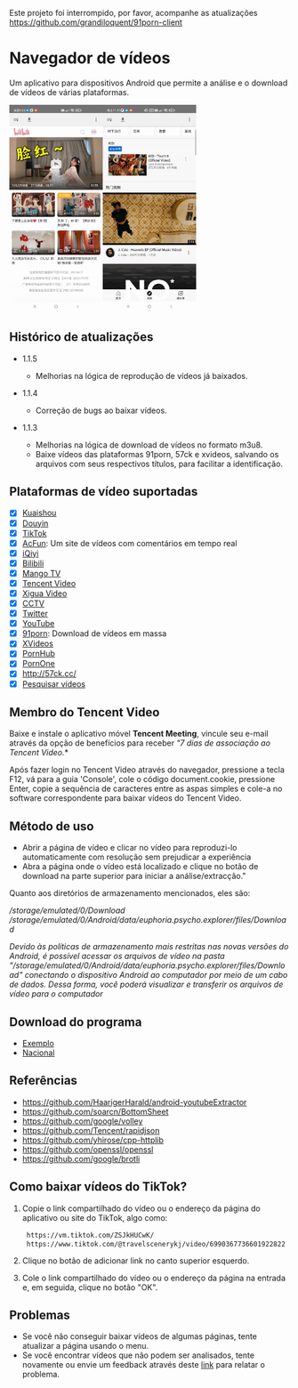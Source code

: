 Este projeto foi interrompido, por favor, acompanhe as atualizações https://github.com/grandiloquent/91porn-client

# Navegador de vídeos

Um aplicativo para dispositivos Android que permite a análise e o download de vídeos de várias plataformas.

<img src="images/3.gif" width="33.3%"><img src="images/1.gif" width="33.3%">

## Histórico de atualizações

* 1.1.5

    * Melhorias na lógica de reprodução de vídeos já baixados.

* 1.1.4

    * Correção de bugs ao baixar vídeos.

* 1.1.3

    * Melhorias na lógica de download de vídeos no formato m3u8.
    * Baixe vídeos das plataformas 91porn, 57ck e xvideos, salvando os arquivos com seus respectivos títulos, para facilitar a identificação.

## Plataformas de vídeo suportadas

* [x] [Kuaishou](https://m.kuaishou.com/)
* [x] [Douyin](https://www.douyin.com/)
* [x] [TikTok](https://www.tiktok.com/)
* [x] [AcFun](https://www.acfun.cn/): Um site de vídeos com comentários em tempo real
* [x] [iQiyi](https://m.iqiyi.com/)
* [x] [Bilibili](https://www.bilibili.com/)
* [x] [Mango TV](https://mgtv.com/)
* [x] [Tencent Video](https://v.qq.com/)
* [x] [Xigua Video](https://m.ixigua.com/)
* [x] [CCTV](https://tv.cctv.com/m/index.shtml)
* [x] [Twitter](https://m.twitter.com)
* [x] [YouTube](https://m.youtube.com)
* [x] [91porn](https://91porn.com/index.php): Download de vídeos em massa
* [x] [XVideos](https://xvideos.com)
* [x] [PornHub](https://www.pornhub.com)
* [x] [PornOne](https://pornone.com/)
* [x] http://57ck.cc/
* [x] [Pesquisar vídeos](http://47.106.105.122)

## Membro do Tencent Video

Baixe e instale o aplicativo móvel **Tencent Meeting**, vincule seu e-mail através da opção de benefícios para receber *"7 dias de associação ao Tencent Video.**

Após fazer login no Tencent Video através do navegador, pressione a tecla F12, vá para a guia 'Console', cole o código document.cookie, pressione Enter, copie a sequência de caracteres entre as aspas simples e cole-a no software correspondente para baixar vídeos do Tencent Video.

## Método de uso

* Abrir a página de vídeo e clicar no vídeo para reproduzi-lo automaticamente com resolução sem prejudicar a experiência
* Abra a página onde o vídeo está localizado e clique no botão de download na parte superior para iniciar a análise/extracção."

Quanto aos diretórios de armazenamento mencionados, eles são:

*/storage/emulated/0/Download*
*/storage/emulated/0/Android/data/euphoria.psycho.explorer/files/Download*

*Devido às políticas de armazenamento mais restritas nas novas versões do Android, é possível acessar os arquivos de vídeo na pasta "/storage/emulated/0/Android/data/euphoria.psycho.explorer/files/Download" conectando o dispositivo Android ao computador por meio de um cabo de dados. Dessa forma, você poderá visualizar e transferir os arquivos de vídeo para o computador*

## Download do programa

* [Exemplo](https://github.com/grandiloquent/VideoBrowser/releases)
* [Nacional](https://lucidu.cn/article/jqdkgl)

## Referências 

* https://github.com/HaarigerHarald/android-youtubeExtractor
* https://github.com/soarcn/BottomSheet
* https://github.com/google/volley
* https://github.com/Tencent/rapidjson
* https://github.com/yhirose/cpp-httplib
* https://github.com/openssl/openssl
* https://github.com/google/brotli

## Como baixar vídeos do TikTok?

1. Copie o link compartilhado do vídeo ou o endereço da página do aplicativo ou site do TikTok, algo como:

        https://vm.tiktok.com/ZSJkHUCwK/
        https://www.tiktok.com/@travelscenerykj/video/6990367736601922822

2. Clique no botão de adicionar link no canto superior esquerdo.
3. Cole o link compartilhado do vídeo ou o endereço da página na entrada e, em seguida, clique no botão "OK".

## Problemas

* Se você não conseguir baixar vídeos de algumas páginas, tente atualizar a página usando o menu.
* Se você encontrar vídeos que não podem ser analisados, tente novamente ou envie um feedback através deste [link](http://lucidu.cn/feedback) para relatar o problema.
